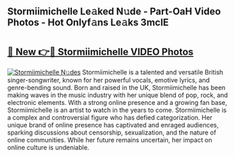 ## Stormiimichelle Le𝚊ked N𝚞de - Part-OaH Video Photos - Hot Onlyf𝚊ns Le𝚊ks 3mcIE

# <h2><a href="http://ab71001.deff.icu/?id=Stormiimichelle">🔗 New 👉🔴 Stormiimichelle VIDEO Photos</a></h2>

[![Stormiimichelle N𝚞des](https://i.imgur.com/rIISA9y.gif)](http://ab71001.deff.icu/?id=Stormiimichelle)
Stormiimichelle is a talented and versatile British singer-songwriter, known for her powerful vocals, emotive lyrics, and genre-bending sound. Born and raised in the UK, Stormiimichelle has been making waves in the music industry with her unique blend of pop, rock, and electronic elements. With a strong online presence and a growing fan base, Stormiimichelle is an artist to watch in the years to come. Stormiimichelle is a complex and controversial figure who has defied categorization. Her unique brand of online presence has captivated and enraged audiences, sparking discussions about censorship, sexualization, and the nature of online communities. While her future remains uncertain, her impact on online culture is undeniable.
